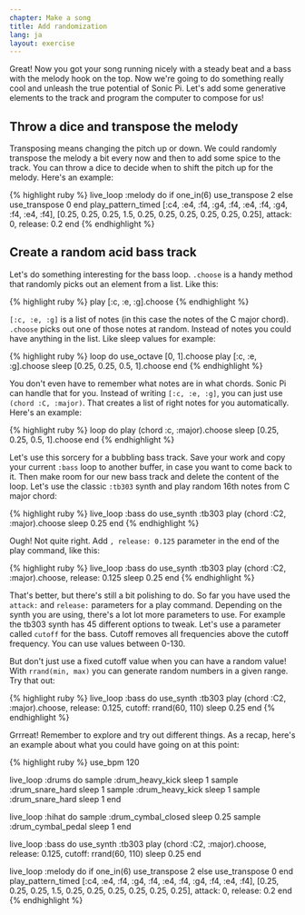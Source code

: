 ```yaml
---
chapter: Make a song
title: Add randomization
lang: ja
layout: exercise
---
```


Great! Now you got your song running nicely with a steady beat and a bass with the melody hook on the top. Now we're going to do something really cool and unleash the true potential of Sonic Pi. Let's add some generative elements to the track and program the computer to compose for us!

## Throw a dice and transpose the melody

Transposing means changing the pitch up or down. We could randomly transpose the melody a bit every now and then to add some spice to the track. You can throw a dice to decide when to shift the pitch up for the melody. Here's an example:

{% highlight ruby %}
live_loop :melody do
  if one_in(6)
    use_transpose 2
  else
    use_transpose 0
  end
  play_pattern_timed [:c4, :e4, :f4, :g4, :f4, :e4, :f4, :g4, :f4, :e4, :f4], [0.25, 0.25, 0.25, 1.5, 0.25, 0.25, 0.25, 0.25, 0.25, 0.25], attack: 0, release: 0.2
end
{% endhighlight %}

## Create a random acid bass track

Let's do something interesting for the bass loop. `.choose` is a handy method that randomly picks out an element from a list. Like this:

{% highlight ruby %}
play [:c, :e, :g].choose
{% endhighlight %}

`[:c, :e, :g]` is a list of notes (in this case the notes of the C major chord). `.choose` picks out one of those notes at random. Instead of notes you could have anything in the list. Like sleep values for example:

{% highlight ruby %}
loop do
  use_octave [0, 1].choose
  play [:c, :e, :g].choose
  sleep [0.25, 0.25, 0.5, 1].choose
end
{% endhighlight %}

You don't even have to remember what notes are in what chords. Sonic Pi can handle that for you. Instead of writing `[:c, :e, :g]`, you can just use `(chord :C, :major)`. That creates a list of right notes for you automatically. Here's an example:

{% highlight ruby %}
loop do
  play (chord :c, :major).choose
  sleep [0.25, 0.25, 0.5, 1].choose
end
{% endhighlight %}

Let's use this sorcery for a bubbling bass track. Save your work and copy your current `:bass` loop to another buffer, in case you want to come back to it. Then make room for our new bass track and delete the content of the loop. Let's use the classic `:tb303` synth and play random 16th notes from C major chord:

{% highlight ruby %}
live_loop :bass do
  use_synth :tb303
  play (chord :C2, :major).choose
  sleep 0.25
end
{% endhighlight %}

Ough! Not quite right. Add `, release: 0.125` parameter in the end of the play command, like this:

{% highlight ruby %}
live_loop :bass do
  use_synth :tb303
  play (chord :C2, :major).choose, release: 0.125
  sleep 0.25
end
{% endhighlight %}

That's better, but there's still a bit polishing to do. So far you have used the `attack:` and `release:` parameters for a play command. Depending on the synth you are using, there's a lot lot more parameters to use. For example the tb303 synth has 45 different options to tweak. Let's use a parameter called `cutoff` for the bass. Cutoff removes all frequencies above the cutoff frequency. You can use values between 0-130.

But don't just use a fixed cutoff value when you can have a random value! With `rrand(min, max)` you can generate random numbers in a given range. Try that out:

{% highlight ruby %}
live_loop :bass do
  use_synth :tb303
  play (chord :C2, :major).choose, release: 0.125, cutoff: rrand(60, 110)
  sleep 0.25
end
{% endhighlight %}

Grrreat! Remember to explore and try out different things. As a recap, here's an example about what you could have going on at this point:

{% highlight ruby %}
use_bpm 120

live_loop :drums do
  sample :drum_heavy_kick
  sleep 1
  sample :drum_snare_hard
  sleep 1
  sample :drum_heavy_kick
  sleep 1
  sample :drum_snare_hard
  sleep 1
end

live_loop :hihat do
  sample :drum_cymbal_closed
  sleep 0.25
  sample :drum_cymbal_pedal
  sleep 1
end

live_loop :bass do
  use_synth :tb303
  play (chord :C2, :major).choose, release: 0.125, cutoff: rrand(60, 110)
  sleep 0.25
end


live_loop :melody do
  if one_in(6)
    use_transpose 2
  else
    use_transpose 0
  end
  play_pattern_timed [:c4, :e4, :f4, :g4, :f4, :e4, :f4, :g4, :f4, :e4, :f4], [0.25, 0.25, 0.25, 1.5, 0.25, 0.25, 0.25, 0.25, 0.25, 0.25], attack: 0, release: 0.2
end
{% endhighlight %}
